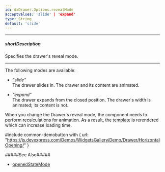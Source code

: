 ```yaml
---
id: dxDrawer.Options.revealMode
acceptValues: 'slide' | 'expand'
type: String
default: 'slide'
---
```

---
##### shortDescription
Specifies the drawer's reveal mode.

---
The following modes are available:

* *"slide"*     
The drawer slides in. The drawer and its content are animated.

* *"expand"*    
The drawer expands from the closed position. The drawer's width is animated; its content is not.

When you change the Drawer's reveal mode, the component needs to perform recalculations for animation. As a result, the [template](/api-reference/10%20UI%20Components/dxDrawer/1%20Configuration/template.md '/Documentation/ApiReference/UI_Components/dxDrawer/Configuration/#template') is rerendered which can increase loading time.

#include common-demobutton with {
    url: "https://js.devexpress.com/Demos/WidgetsGallery/Demo/Drawer/HorizontalOpening/"
}

#####See Also#####
- [openedStateMode](/api-reference/10%20UI%20Components/dxDrawer/1%20Configuration/openedStateMode.md '/Documentation/ApiReference/UI_Components/dxDrawer/Configuration/#openedStateMode')